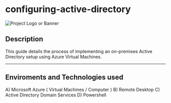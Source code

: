 # configuring-active-directory
![Project Logo or Banner](images/logo.png) <!-- Optional: Add a logo or banner image -->
## Description
This guide details the process of implementing an on-premises Active Directory setup using Azure Virtual Machines.
_ _ _ 

## Enviroments and Technologies used 
A) Microsoft Azure ( Virtual Machines / Computer ) 
B) Remote Desktop 
C) Active Directory Domain Services 
D) Powershell
